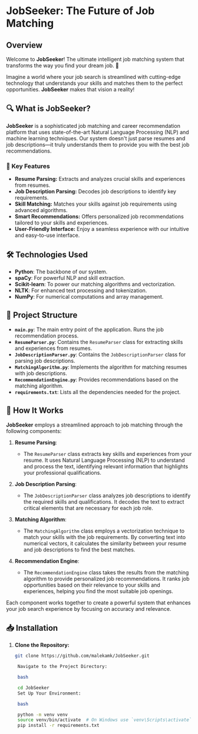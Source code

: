 # JobSeeker: The Future of Job Matching

##  Overview

Welcome to **JobSeeker**! The ultimate intelligent job matching system that transforms the way you find your dream job. 🌟

Imagine a world where your job search is streamlined with cutting-edge technology that understands your skills and matches them to the perfect opportunities. **JobSeeker** makes that vision a reality!

## 🔍 What is JobSeeker?

**JobSeeker** is a sophisticated job matching and career recommendation platform that uses state-of-the-art Natural Language Processing (NLP) and machine learning techniques. Our system doesn't just parse resumes and job descriptions—it truly understands them to provide you with the best job recommendations.

### 🌟 Key Features

- **Resume Parsing:** Extracts and analyzes crucial skills and experiences from resumes.
- **Job Description Parsing:** Decodes job descriptions to identify key requirements.
- **Skill Matching:** Matches your skills against job requirements using advanced algorithms.
- **Smart Recommendations:** Offers personalized job recommendations tailored to your skills and experiences.
- **User-Friendly Interface:** Enjoy a seamless experience with our intuitive and easy-to-use interface.

## 🛠 Technologies Used

- **Python**: The backbone of our system.
- **spaCy**: For powerful NLP and skill extraction.
- **Scikit-learn**: To power our matching algorithms and vectorization.
- **NLTK**: For enhanced text processing and tokenization.
- **NumPy**: For numerical computations and array management.

## 📁 Project Structure

- **`main.py`**: The main entry point of the application. Runs the job recommendation process.
- **`ResumeParser.py`**: Contains the `ResumeParser` class for extracting skills and experiences from resumes.
- **`JobDescriptionParser.py`**: Contains the `JobDescriptionParser` class for parsing job descriptions.
- **`MatchingAlgorithm.py`**: Implements the algorithm for matching resumes with job descriptions.
- **`RecommendationEngine.py`**: Provides recommendations based on the matching algorithm.
- **`requirements.txt`**: Lists all the dependencies needed for the project.

## 📝 How It Works

**JobSeeker** employs a streamlined approach to job matching through the following components:

1. **Resume Parsing**: 
   - The `ResumeParser` class extracts key skills and experiences from your resume. It uses Natural Language Processing (NLP) to understand and process the text, identifying relevant information that highlights your professional qualifications.

2. **Job Description Parsing**:
   - The `JobDescriptionParser` class analyzes job descriptions to identify the required skills and qualifications. It decodes the text to extract critical elements that are necessary for each job role.

3. **Matching Algorithm**:
   - The `MatchingAlgorithm` class employs a vectorization technique to match your skills with the job requirements. By converting text into numerical vectors, it calculates the similarity between your resume and job descriptions to find the best matches.

4. **Recommendation Engine**:
   - The `RecommendationEngine` class takes the results from the matching algorithm to provide personalized job recommendations. It ranks job opportunities based on their relevance to your skills and experiences, helping you find the most suitable job openings.

Each component works together to create a powerful system that enhances your job search experience by focusing on accuracy and relevance.


## 📥 Installation

1. **Clone the Repository:**

   ```bash
   git clone https://github.com/malekamk/JobSeeker.git

    Navigate to the Project Directory:

    bash

    cd JobSeeker
    Set Up Your Environment:

    bash

    python -m venv venv
    source venv/bin/activate  # On Windows use `venv\Scripts\activate`
    pip install -r requirements.txt
